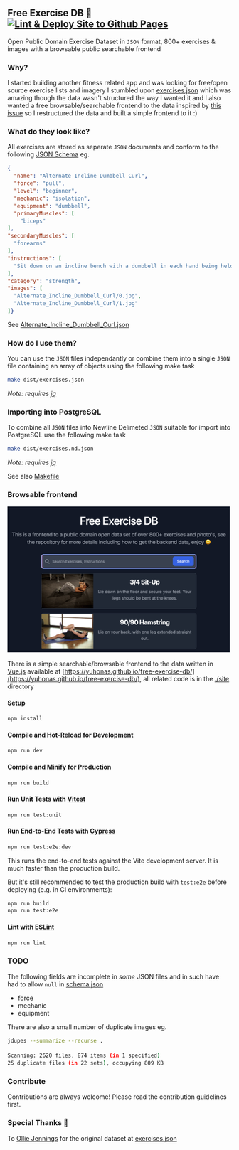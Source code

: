 ## Free Exercise DB 💪  &nbsp; [![Lint & Deploy Site to Github Pages](https://github.com/yuhonas/free-exercise-db/actions/workflows/build-site.yaml/badge.svg)](https://github.com/yuhonas/free-exercise-db/actions/workflows/build-site.yaml)


Open Public Domain Exercise Dataset in `JSON` format, 800+ exercises & images with a browsable public searchable frontend

### Why?

I started building another fitness related app and was looking for free/open source exercise lists and imagery I stumbled upon
[exercises.json](https://github.com/wrkout/exercises.json) which was amazing though the data wasn't structured the way I wanted it and I also wanted a free browsable/searchable frontend to the data inspired by [this issue](https://github.com/wrkout/exercises.json/issues/5) so I restructured the data and built a simple frontend to it :)

### What do they look like?

All exercises are stored as seperate `JSON` documents and conform to the following [JSON Schema](./schema.json) eg.

```json
{
  "name": "Alternate Incline Dumbbell Curl",
  "force": "pull",
  "level": "beginner",
  "mechanic": "isolation",
  "equipment": "dumbbell",
  "primaryMuscles": [
    "biceps"
],
"secondaryMuscles": [
  "forearms"
],
"instructions": [
  "Sit down on an incline bench with a dumbbell in each hand being held at arms length. Tip: Keep the elbows close to the torso.This will be your   starting position."
],
"category": "strength",
"images": [
  "Alternate_Incline_Dumbbell_Curl/0.jpg",
  "Alternate_Incline_Dumbbell_Curl/1.jpg"
]}
```
See [Alternate_Incline_Dumbbell_Curl.json](./exercises/Alternate_Incline_Dumbbell_Curl.json)

### How do I use them?

You can use the `JSON` files independantly or combine them into a single `JSON` file containing an array of objects using the following make task

```sh
make dist/exercises.json
```
_Note: requires [jq](https://stedolan.github.io/jq/)_

### Importing into PostgreSQL

To combine all `JSON` files into Newline Delimeted `JSON` suitable for import into PostgreSQL use the following make task

```sh
make dist/exercises.nd.json
```
_Note: requires [jq](https://stedolan.github.io/jq/)_

See also [Makefile](./Makefile)

### Browsable frontend

<img src="./site/public/screenshot.png" alt="Screenshot of browsable frontend" width="500">

There is a simple searchable/browsable frontend to the data written in [Vue.js](https://vuejs.org/)  available at [https://yuhonas.github.io/free-exercise-db/](https://yuhonas.github.io/free-exercise-db/), all related code is in the [./site](./site) directory


#### Setup

```sh
npm install
```

#### Compile and Hot-Reload for Development

```sh
npm run dev
```

#### Compile and Minify for Production

```sh
npm run build
```

#### Run Unit Tests with [Vitest](https://vitest.dev/)

```sh
npm run test:unit
```

#### Run End-to-End Tests with [Cypress](https://www.cypress.io/)

```sh
npm run test:e2e:dev
```

This runs the end-to-end tests against the Vite development server.
It is much faster than the production build.

But it's still recommended to test the production build with `test:e2e` before deploying (e.g. in CI environments):

```sh
npm run build
npm run test:e2e
```

#### Lint with [ESLint](https://eslint.org/)

```sh
npm run lint
```

### TODO

The following fields are incomplete in _some_ JSON files and in such have had to allow `null` in [schema.json](./schema.json)

* force
* mechanic
* equipment

There are also a small number of duplicate images eg.

```sh
jdupes --summarize --recurse .

Scanning: 2620 files, 874 items (in 1 specified)
25 duplicate files (in 22 sets), occupying 809 KB
```

### Contribute
Contributions are always welcome! Please read the contribution guidelines first.

### Special Thanks 🙇
To [Ollie Jennings](https://github.com/OllieJennings) for the original dataset at [exercises.json](https://github.com/wrkout/exercises.json)
